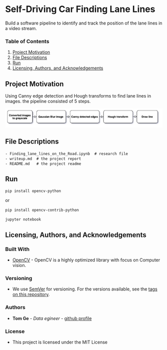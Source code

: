 # Self-Driving Car Finding Lane Lines

Build a software pipeline to identify and track the position of the lane lines in a video stream.

### Table of Contents

1. [Project Motivation](#motivation)
2. [File Descriptions](#files)
3. [Run](#results)
4. [Licensing, Authors, and Acknowledgements](#licensing)

## Project Motivation<a name="motivation"></a>
Using Canny edge detection and Hough transforms to find lane lines in images. the pipeline consisted of 5 steps.  

![workflow](./examples/find_lines.jpg)

## File Descriptions <a name="files"></a>

```
- Finding_lane_lines_on_the_Road.ipynb  # research file
- writeup.md  # the project report
- README.md   # the project readme
```

## Run <a name="results"></a>

```
pip install opencv-python
```
or
```
pip install opencv-contrib-python
```

```
jupyter notebook
```

## Licensing, Authors, and Acknowledgements <a name="licensing"></a>

### Built With
* [OpenCV](https://opencv.org/) - OpenCV is a highly optimized library with focus on Computer vision.

### Versioning

* We use [SemVer](http://semver.org/) for versioning. For the versions available, see the [tags on this repository](https://github.com/your/project/tags).

### Authors

* **Tom Ge** - *Data egineer* - [github profile](https://github.com/tomgtqq)

### License

* This project is licensed under the MIT License
